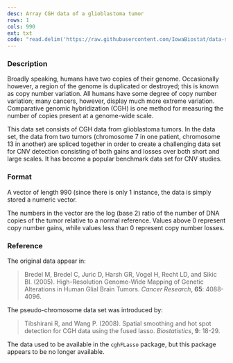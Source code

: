 ```yaml
---
desc: Array CGH data of a glioblastoma tumor
rows: 1
cols: 990
ext: txt
code: "read.delim('https://raw.githubusercontent.com/IowaBiostat/data-sets/main/glioma/glioma.txt')"
---
```


### Description

Broadly speaking, humans have two copies of their genome.  Occasionally however, a region of the genome is duplicated or destroyed; this is known as copy number variation.  All humans have some degree of copy number variation; many cancers, however, display much more extreme variation.  Comparative genomic hybridization (CGH) is one method for measuring the number of copies present at a genome-wide scale.

This data set consists of CGH data from glioblastoma tumors.  In the data set, the data from two tumors (chromosome 7 in one patient, chromosome 13 in another) are spliced together in order to create a challenging data set for CNV detection consisting of both gains and losses over both short and large scales.  It has become a popular benchmark data set for CNV studies.

### Format

A vector of length 990 (since there is only 1 instance, the data is simply
stored a numeric vector.

The numbers in the vector are the log (base 2) ratio of the number of DNA copies
of the tumor relative to a normal reference. Values above 0 represent copy
number gains, while values less than 0 represent copy number losses.

### Reference

The original data appear in:

> Bredel M, Bredel C, Juric D, Harsh GR, Vogel H, Recht LD, and Sikic
> BI. (2005). High-Resolution Genome-Wide Mapping of Genetic Alterations in
> Human Glial Brain Tumors. *Cancer Research*, **65**: 4088-4096.

The pseudo-chromosome data set was introduced by:

> Tibshirani R, and Wang P. (2008). Spatial smoothing and hot spot detection for
> CGH data using the fused lasso. *Biostatistics*, **9**: 18-29.

The data used to be available in the `cghFLasso` package, but this package
appears to be no longer available.
